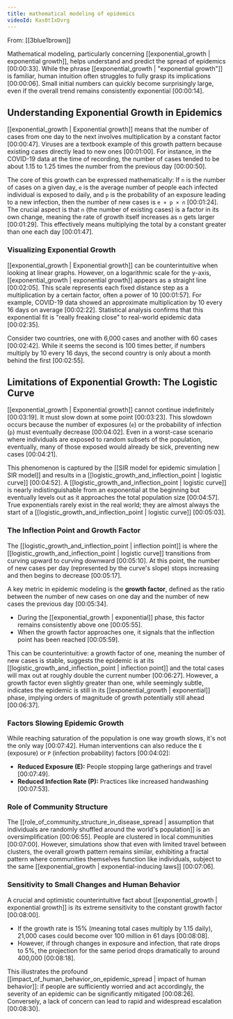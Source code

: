 ```yaml
---
title: mathematical modeling of epidemics
videoId: Kas0tIxDvrg
---
```


From: [[3blue1brown]] <br/> 

Mathematical modeling, particularly concerning [[exponential_growth | exponential growth]], helps understand and predict the spread of epidemics <a class="yt-timestamp" data-t="00:00:33">[00:00:33]</a>. While the phrase [[exponential_growth | "exponential growth"]] is familiar, human intuition often struggles to fully grasp its implications <a class="yt-timestamp" data-t="00:00:06">[00:00:06]</a>. Small initial numbers can quickly become surprisingly large, even if the overall trend remains consistently exponential <a class="yt-timestamp" data-t="00:00:14">[00:00:14]</a>.

## Understanding Exponential Growth in Epidemics

[[exponential_growth | Exponential growth]] means that the number of cases from one day to the next involves multiplication by a constant factor <a class="yt-timestamp" data-t="00:00:47">[00:00:47]</a>. Viruses are a textbook example of this growth pattern because existing cases directly lead to new ones <a class="yt-timestamp" data-t="00:01:00">[00:01:00]</a>. For instance, in the COVID-19 data at the time of recording, the number of cases tended to be about 1.15 to 1.25 times the number from the previous day <a class="yt-timestamp" data-t="00:00:50">[00:00:50]</a>.

The core of this growth can be expressed mathematically:
If `n` is the number of cases on a given day, `e` is the average number of people each infected individual is exposed to daily, and `p` is the probability of an exposure leading to a new infection, then the number of new cases is `e × p × n` <a class="yt-timestamp" data-t="00:01:24">[00:01:24]</a>. The crucial aspect is that `n` (the number of existing cases) is a factor in its own change, meaning the rate of growth itself increases as `n` gets larger <a class="yt-timestamp" data-t="00:01:29">[00:01:29]</a>. This effectively means multiplying the total by a constant greater than one each day <a class="yt-timestamp" data-t="00:01:47">[00:01:47]</a>.

### Visualizing Exponential Growth
[[exponential_growth | Exponential growth]] can be counterintuitive when looking at linear graphs. However, on a logarithmic scale for the y-axis, [[exponential_growth | exponential growth]] appears as a straight line <a class="yt-timestamp" data-t="00:02:05">[00:02:05]</a>. This scale represents each fixed distance step as a multiplication by a certain factor, often a power of 10 <a class="yt-timestamp" data-t="00:01:57">[00:01:57]</a>. For example, COVID-19 data showed an approximate multiplication by 10 every 16 days on average <a class="yt-timestamp" data-t="00:02:22">[00:02:22]</a>. Statistical analysis confirms that this exponential fit is "really freaking close" to real-world epidemic data <a class="yt-timestamp" data-t="00:02:35">[00:02:35]</a>.

Consider two countries, one with 6,000 cases and another with 60 cases <a class="yt-timestamp" data-t="00:02:42">[00:02:42]</a>. While it seems the second is 100 times better, if numbers multiply by 10 every 16 days, the second country is only about a month behind the first <a class="yt-timestamp" data-t="00:02:55">[00:02:55]</a>.

## Limitations of Exponential Growth: The Logistic Curve

[[exponential_growth | Exponential growth]] cannot continue indefinitely <a class="yt-timestamp" data-t="00:03:19">[00:03:19]</a>. It must slow down at some point <a class="yt-timestamp" data-t="00:03:23">[00:03:23]</a>. This slowdown occurs because the number of exposures (`e`) or the probability of infection (`p`) must eventually decrease <a class="yt-timestamp" data-t="00:04:02">[00:04:02]</a>. Even in a worst-case scenario where individuals are exposed to random subsets of the population, eventually, many of those exposed would already be sick, preventing new cases <a class="yt-timestamp" data-t="00:04:21">[00:04:21]</a>.

This phenomenon is captured by the [[SIR model for epidemic simulation | SIR model]] and results in a [[logistic_growth_and_inflection_point | logistic curve]] <a class="yt-timestamp" data-t="00:04:52">[00:04:52]</a>. A [[logistic_growth_and_inflection_point | logistic curve]] is nearly indistinguishable from an exponential at the beginning but eventually levels out as it approaches the total population size <a class="yt-timestamp" data-t="00:04:57">[00:04:57]</a>. True exponentials rarely exist in the real world; they are almost always the start of a [[logistic_growth_and_inflection_point | logistic curve]] <a class="yt-timestamp" data-t="00:05:03">[00:05:03]</a>.

### The Inflection Point and Growth Factor

The [[logistic_growth_and_inflection_point | inflection point]] is where the [[logistic_growth_and_inflection_point | logistic curve]] transitions from curving upward to curving downward <a class="yt-timestamp" data-t="00:05:10">[00:05:10]</a>. At this point, the number of new cases per day (represented by the curve's slope) stops increasing and then begins to decrease <a class="yt-timestamp" data-t="00:05:17">[00:05:17]</a>.

A key metric in epidemic modeling is the **growth factor**, defined as the ratio between the number of new cases on one day and the number of new cases the previous day <a class="yt-timestamp" data-t="00:05:34">[00:05:34]</a>.

*   During the [[exponential_growth | exponential]] phase, this factor remains consistently above one <a class="yt-timestamp" data-t="00:05:55">[00:05:55]</a>.
*   When the growth factor approaches one, it signals that the inflection point has been reached <a class="yt-timestamp" data-t="00:05:59">[00:05:59]</a>.

This can be counterintuitive: a growth factor of one, meaning the number of new cases is stable, suggests the epidemic is at its [[logistic_growth_and_inflection_point | inflection point]] and the total cases will max out at roughly double the current number <a class="yt-timestamp" data-t="00:06:27">[00:06:27]</a>. However, a growth factor even slightly greater than one, while seemingly subtle, indicates the epidemic is still in its [[exponential_growth | exponential]] phase, implying orders of magnitude of growth potentially still ahead <a class="yt-timestamp" data-t="00:06:37">[00:06:37]</a>.

### Factors Slowing Epidemic Growth

While reaching saturation of the population is one way growth slows, it's not the only way <a class="yt-timestamp" data-t="00:07:42">[00:07:42]</a>. Human interventions can also reduce the `E` (exposure) or `P` (infection probability) factors <a class="yt-timestamp" data-t="00:04:02">[00:04:02]</a>:
*   **Reduced Exposure (E):** People stopping large gatherings and travel <a class="yt-timestamp" data-t="00:07:49">[00:07:49]</a>.
*   **Reduced Infection Rate (P):** Practices like increased handwashing <a class="yt-timestamp" data-t="00:07:53">[00:07:53]</a>.

### Role of Community Structure

The [[role_of_community_structure_in_disease_spread | assumption that individuals are randomly shuffled around the world's population]] is an oversimplification <a class="yt-timestamp" data-t="00:06:55">[00:06:55]</a>. People are clustered in local communities <a class="yt-timestamp" data-t="00:07:00">[00:07:00]</a>. However, simulations show that even with limited travel between clusters, the overall growth pattern remains similar, exhibiting a fractal pattern where communities themselves function like individuals, subject to the same [[exponential_growth | exponential-inducing laws]] <a class="yt-timestamp" data-t="00:07:06">[00:07:06]</a>.

### Sensitivity to Small Changes and Human Behavior

A crucial and optimistic counterintuitive fact about [[exponential_growth | exponential growth]] is its extreme sensitivity to the constant growth factor <a class="yt-timestamp" data-t="00:08:00">[00:08:00]</a>.
*   If the growth rate is 15% (meaning total cases multiply by 1.15 daily), 21,000 cases could become over 100 million in 61 days <a class="yt-timestamp" data-t="00:08:08">[00:08:08]</a>.
*   However, if through changes in exposure and infection, that rate drops to 5%, the projection for the same period drops dramatically to around 400,000 <a class="yt-timestamp" data-t="00:08:18">[00:08:18]</a>.

This illustrates the profound [[impact_of_human_behavior_on_epidemic_spread | impact of human behavior]]: if people are sufficiently worried and act accordingly, the severity of an epidemic can be significantly mitigated <a class="yt-timestamp" data-t="00:08:26">[00:08:26]</a>. Conversely, a lack of concern can lead to rapid and widespread escalation <a class="yt-timestamp" data-t="00:08:30">[00:08:30]</a>.